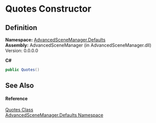 # Quotes Constructor




## Definition
**Namespace:** <a href="N_AdvancedSceneManager_Defaults.md">AdvancedSceneManager.Defaults</a>  
**Assembly:** AdvancedSceneManager (in AdvancedSceneManager.dll) Version: 0.0.0.0

**C#**
``` C#
public Quotes()
```



## See Also


#### Reference
<a href="T_AdvancedSceneManager_Defaults_Quotes.md">Quotes Class</a>  
<a href="N_AdvancedSceneManager_Defaults.md">AdvancedSceneManager.Defaults Namespace</a>  
